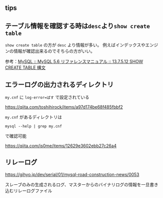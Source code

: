 tips
---

## テーブル情報を確認する時は`desc`より`show create table`

`show create table` の方が `desc` より情報が多い。
例えばインデックスやエンジンの情報が確認出来るのでそちらの方がいい。

参考：[MySQL :: MySQL 5.6 リファレンスマニュアル :: 13.7.5.12 SHOW CREATE TABLE 構文](https://dev.mysql.com/doc/refman/5.6/ja/show-create-table.html)

## エラーログの出力されるディレクトリ

`my.cnf` に `log-error=ぱす` で設定されている

https://qiita.com/toshihirock/items/a97d174be68f485fbbf2

`my.cnf` があるディレクトリは

```
mysql --help | grep my.cnf
```

で確認可能

https://qiita.com/is0me/items/12629e3602ebb27c26a4

## リレーログ

https://gihyo.jp/dev/serial/01/mysql-road-construction-news/0053

スレーブのみの生成されるログ、マスターからのバイナリログの情報を一旦書き込むリレーログファイル
